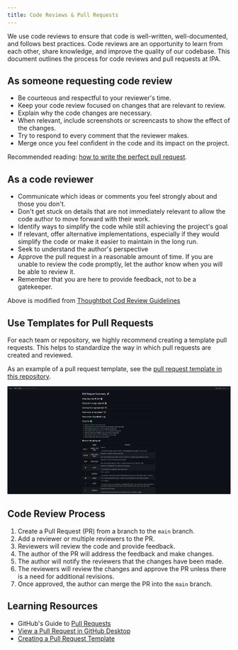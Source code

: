 ```yaml
---
title: Code Reviews & Pull Requests
---
```


We use code reviews to ensure that code is well-written, well-documented, and follows
best practices. Code reviews are an opportunity to learn from each other, share
knowledge, and improve the quality of our codebase. This document outlines the process
for code reviews and pull requests at IPA.

## As someone requesting code review

- Be courteous and respectful to your reviewer's time.
- Keep your code review focused on changes that are relevant to review.
- Explain why the code changes are necessary.
- When relevant, include screenshots or screencasts to show the effect of the changes.
- Try to respond to every comment that the reviewer makes.
- Merge once you feel confident in the code and its impact on the project.

Recommended reading:
[how to write the perfect pull request](https://github.blog/2015-01-21-how-to-write-the-perfect-pull-request/).

## As a code reviewer

- Communicate which ideas or comments you feel strongly about and those you don't.
- Don't get stuck on details that are not immediately relevant to allow the code author
  to move forward with their work.
- Identify ways to simplify the code while still achieving the project's goal
- If relevant, offer alternative implementations, especially if they would simplify the
  code or make it easier to maintain in the long run.
- Seek to understand the author's perspective
- Approve the pull request in a reasonable amount of time. If you are unable to review
  the code promptly, let the author know when you will be able to review it.
- Remember that you are here to provide feedback, not to be a gatekeeper.

Above is modified from
[Thoughtbot Cod Review Guidelines](https://github.com/thoughtbot/guides/tree/main/code-review)

## Use Templates for Pull Requests

For each team or repository, we highly recommend creating a template pull requests. This
helps to standardize the way in which pull requests are created and reviewed.

As an example of a pull request template, see the
[pull request template in this repository](../../.github/pull_request_template.md).

![Pull Request Template](../assets/images/software/pr-template.png)

## Code Review Process

1. Create a Pull Request (PR) from a branch to the `main` branch.
1. Add a reviewer or multiple reviewers to the PR.
1. Reviewers will review the code and provide feedback.
1. The author of the PR will address the feedback and make changes.
1. The author will notify the reviewers that the changes have been made.
1. The reviewers will review the changes and approve the PR unless there is a need for additional revisions.
1. Once approved, the author can merge the PR into the `main` branch.

## Learning Resources

- GitHub's Guide to [Pull Requests](https://docs.github.com/en/pull-requests)
- [View a Pull Request in GitHub Desktop](https://docs.github.com/en/desktop/working-with-your-remote-repository-on-github-or-github-enterprise/viewing-a-pull-request-in-github-desktop)
- [Creating a Pull Request Template](https://docs.github.com/en/communities/using-templates-to-encourage-useful-issues-and-pull-requests/creating-a-pull-request-template-for-your-repository)
